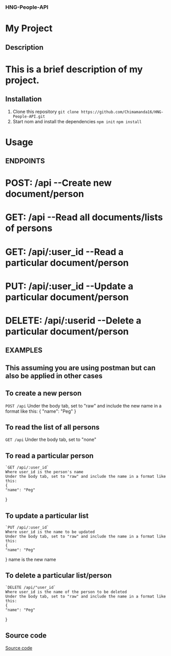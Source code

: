 ### HNG-People-API
# My Project

## Description
# This is a brief description of my project.

## Installation
1. Clone this repository 
`git clone https://github.com/Chimamanda16/HNG-People-API.git`
2. Start nom and install the dependencies
   `npm init` 
   `npm install`

# Usage
 ## ENDPOINTS
   # POST: /api --Create new document/person
   # GET: /api --Read all documents/lists of persons
   # GET: /api/:user_id --Read a particular document/person
   # PUT: /api/:user_id --Update a particular document/person
   # DELETE: /api/:userid --Delete a particular document/person

 ## EXAMPLES
  ## This assuming you are using postman but can also be applied in other cases
  ## To create a new person
   `POST /api`
   Under the body tab, set to "raw" and include the new name in a format like this:
   {
    "name": "Peg"
   }
  ## To read the list of all persons
   `GET /api`
   Under the body tab, set to "none"
  ## To read a particular person
    `GET /api/:user_id`
    Where user_id is the person's name
    Under the body tab, set to "raw" and include the name in a format like this:
    {
    "name": "Peg"
   }
  ## To update a particular list
    `PUT /api/:user_id`
    Where user_id is the name to be updated
    Under the body tab, set to "raw" and include the name in a format like this:
    {
    "name": "Peg"
   }
   name is the new name
  ## To delete a particular list/person
    `DELETE /api/"user_id`
    Where user_id is the name of the person to be deleted
    Under the body tab, set to "raw" and include the name in a format like this:
    {
    "name": "Peg"
   }
## Source code
[Source code](https://github.com/Chimamanda16/HNG-People-API/blob/main/app.js "Visit GitHub")

